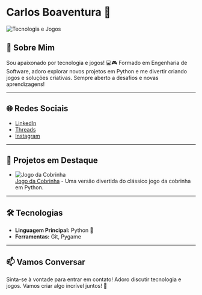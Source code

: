 # Carlos Boaventura 👾

![Tecnologia e Jogos](https://media.giphy.com/media/3o7buirYRY0QcFvTqg/giphy.gif) <!-- GIF de fundo azul para dar um efeito animado -->

## 👋 Sobre Mim

Sou apaixonado por tecnologia e jogos! 💻🎮 Formado em Engenharia de Software, adoro explorar novos projetos em Python e me divertir criando jogos e soluções criativas. Sempre aberto a desafios e novas aprendizagens!

---

## 🌐 Redes Sociais

- [LinkedIn](https://www.linkedin.com/in/carlos-antn/) <!-- Substitua pelo seu perfil -->
- [Threads](https://www.threads.net/@karlinhos_antn) <!-- Substitua pelo seu perfil -->
- [Instagram](https://www.instagram.com/karlinhos_antn/) <!-- Substitua pelo seu perfil -->

---

## 📂 Projetos em Destaque

- ![Jogo da Cobrinha](https://media.giphy.com/media/l1J9wEAPhl9NwhZ6Y/giphy.gif)  
  [Jogo da Cobrinha](https://github.com/boaventura-bit/COBRINHA) - Uma versão divertida do clássico jogo da cobrinha em Python.

<!-- - ![Projeto 2](https://media.giphy.com/media/l0MYCq6DqZ3hM7EqA/giphy.gif)  
  [Projeto 2](https://github.com/seu_usuario/projeto2) - Descrição do projeto 2.

- ![Projeto 3](https://media.giphy.com/media/xT9IgIC7o1QDSV6vmE/giphy.gif)  
  [Projeto 3](https://github.com/seu_usuario/projeto3) - Descrição do projeto 3. -->

---

## 🛠️ Tecnologias

- **Linguagem Principal:** Python 🐍
- **Ferramentas:** Git, Pygame

---

## 📫 Vamos Conversar

Sinta-se à vontade para entrar em contato! Adoro discutir tecnologia e jogos. Vamos criar algo incrível juntos! 🚀

